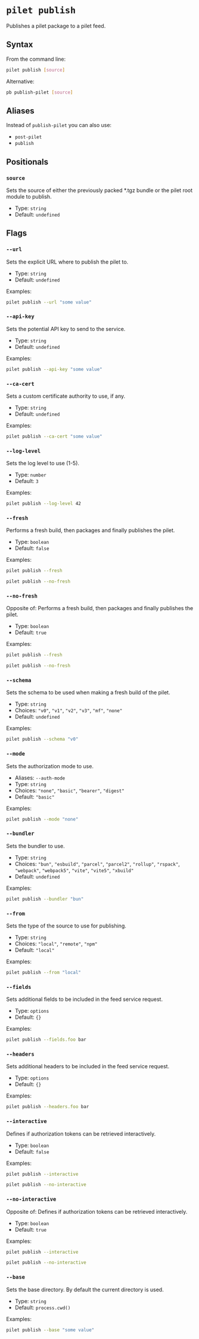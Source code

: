 # `pilet publish`

Publishes a pilet package to a pilet feed.

## Syntax

From the command line:

```sh
pilet publish [source]
```

Alternative:

```sh
pb publish-pilet [source]
```

## Aliases

Instead of `publish-pilet` you can also use:

- `post-pilet`
- `publish`

## Positionals

### `source`

Sets the source of either the previously packed *.tgz bundle or the pilet root module to publish.

- Type: `string`
- Default: `undefined`

## Flags

### `--url`

Sets the explicit URL where to publish the pilet to.

- Type: `string`
- Default: `undefined`

Examples:

```sh
pilet publish --url "some value"
```

### `--api-key`

Sets the potential API key to send to the service.

- Type: `string`
- Default: `undefined`

Examples:

```sh
pilet publish --api-key "some value"
```

### `--ca-cert`

Sets a custom certificate authority to use, if any.

- Type: `string`
- Default: `undefined`

Examples:

```sh
pilet publish --ca-cert "some value"
```

### `--log-level`

Sets the log level to use (1-5).

- Type: `number`
- Default: `3`

Examples:

```sh
pilet publish --log-level 42
```

### `--fresh`

Performs a fresh build, then packages and finally publishes the pilet.

- Type: `boolean`
- Default: `false`

Examples:

```sh
pilet publish --fresh
```

```sh
pilet publish --no-fresh
```

### `--no-fresh`

Opposite of:
Performs a fresh build, then packages and finally publishes the pilet.

- Type: `boolean`
- Default: `true`

Examples:

```sh
pilet publish --fresh
```

```sh
pilet publish --no-fresh
```

### `--schema`

Sets the schema to be used when making a fresh build of the pilet.

- Type: `string`
- Choices: `"v0"`, `"v1"`, `"v2"`, `"v3"`, `"mf"`, `"none"`
- Default: `undefined`

Examples:

```sh
pilet publish --schema "v0"
```

### `--mode`

Sets the authorization mode to use.

- Aliases: `--auth-mode`
- Type: `string`
- Choices: `"none"`, `"basic"`, `"bearer"`, `"digest"`
- Default: `"basic"`

Examples:

```sh
pilet publish --mode "none"
```

### `--bundler`

Sets the bundler to use.

- Type: `string`
- Choices: `"bun"`, `"esbuild"`, `"parcel"`, `"parcel2"`, `"rollup"`, `"rspack"`, `"webpack"`, `"webpack5"`, `"vite"`, `"vite5"`, `"xbuild"`
- Default: `undefined`

Examples:

```sh
pilet publish --bundler "bun"
```

### `--from`

Sets the type of the source to use for publishing.

- Type: `string`
- Choices: `"local"`, `"remote"`, `"npm"`
- Default: `"local"`

Examples:

```sh
pilet publish --from "local"
```

### `--fields`

Sets additional fields to be included in the feed service request.

- Type: `options`
- Default: `{}`

Examples:

```sh
pilet publish --fields.foo bar
```

### `--headers`

Sets additional headers to be included in the feed service request.

- Type: `options`
- Default: `{}`

Examples:

```sh
pilet publish --headers.foo bar
```

### `--interactive`

Defines if authorization tokens can be retrieved interactively.

- Type: `boolean`
- Default: `false`

Examples:

```sh
pilet publish --interactive
```

```sh
pilet publish --no-interactive
```

### `--no-interactive`

Opposite of:
Defines if authorization tokens can be retrieved interactively.

- Type: `boolean`
- Default: `true`

Examples:

```sh
pilet publish --interactive
```

```sh
pilet publish --no-interactive
```

### `--base`

Sets the base directory. By default the current directory is used.

- Type: `string`
- Default: `process.cwd()`

Examples:

```sh
pilet publish --base "some value"
```
